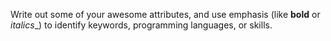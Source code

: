 Write out some of your awesome attributes, and use emphasis (like **bold** or _italics__) to identify keywords, programming languages, or skills. 
